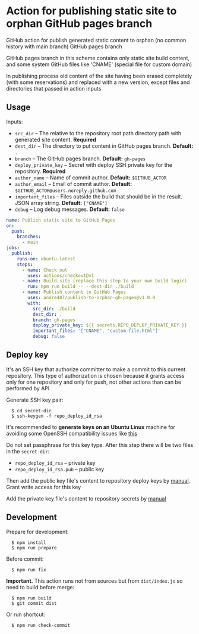 # Action for publishing static site to orphan GitHub pages branch

GitHub action for publish generated static content to orphan (no common history with main branch) GitHub pages branch

GitHub pages branch in this scheme contains only static site build content, and some system GitHub files like 'CNAME'
(special file for custom domain)

In publishing process old content of the site having been erased completely (with some reservations)
and replaced with a new version, except files and directories that passed in action inputs


## Usage

Inputs:

  * `src_dir` – The relative to the repository root path directory path with generated site content. **Required**
  * `dest_dir` – The directory to put content in GitHub pages branch. **Default:** `.`
  * `branch` – The GitHub pages branch. **Default:** `gh-pages`
  * `deploy_private_key` – Secret with deploy SSH private key for the repository. **Required**
  * `author_name` – Name of commit author. **Default:** `$GITHUB_ACTOR`
  * `author_email` – Email of commit author. **Default:** `$GITHUB_ACTOR@users.noreply.github.com`
  * `important_files` – Files outside the build that should be in the result. JSON array string. **Default:** `["CNAME"]`
  * `debug` – Log debug messages. **Default:** `false`

```yaml
name: Publish static site to GitHub Pages
on:
  push:
    branches:
      - main
jobs:
  publish:
    runs-on: ubuntu-latest
    steps:
      - name: Check out
        uses: actions/checkout@v1
      - name: Build site (replace this step to your own build logic)
        run: npm run build -- --dest-dir ./build
      - name: Publish content to GitHub Pages
        uses: andre487/publish-to-orphan-gh-pages@v1.0.0
        with:
          src_dir: ./build
          dest_dir: .
          branch: gh-pages
          deploy_private_key: ${{ secrets.REPO_DEPLOY_PRIVATE_KEY }}
          important_files: '["CNAME", "custom-file.html"]'
          debug: false
```


## Deploy key

It's an SSH key that authorize committer to make a commit to this current repository. This type of authorization is
chosen because it grants access only for one repository and only for push, not other actions than can be performed by
API

Generate SSH key pair:

```shell
  $ cd secret-dir
  $ ssh-keygen -f repo_deploy_id_rsa
```

It's recommended to **generate keys on an Ubuntu Linux** machine for avoiding some OpenSSH compatibility issues like
[this](https://stackoverflow.com/questions/67361592/git-push-with-ssh-remote-error-load-key-path-to-file-id-rsa-invalid-format)

Do not set passphrase for this key type. After this step there will be two files in the `secret-dir`:

  * `repo_deploy_id_rsa` – private key
  * `repo_deploy_id_rsa.pub` – public key

Then add the public key file's content to repository deploy keys
by [manual](https://docs.github.com/en/developers/overview/managing-deploy-keys#deploy-keys). Grant write access for
this key

Add the private key file's content to repository secrets
by [manual](https://docs.github.com/en/actions/reference/encrypted-secrets)


## Development

Prepare for development:

```shell
  $ npm install
  $ npm run prepare
```

Before commit:

```shell
  $ npm run fix
```

**Important.** This action runs not from sources but from `dist/index.js` so need to build before merge:

```shell
  $ npm run build
  $ git commit dist
```

Or run shortcut:
```shell
  $ npm run check-commit
```
